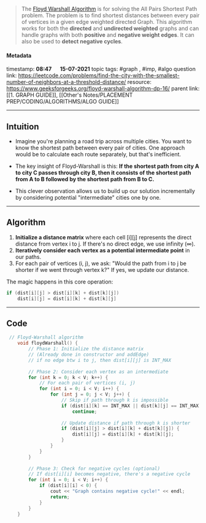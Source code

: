 
>The [Floyd Warshall Algorithm](http://en.wikipedia.org/wiki/Floyd%E2%80%93Warshall_algorithm) is for solving the All Pairs Shortest Path problem. The problem is to find shortest distances between every pair of vertices in a given edge weighted directed Graph. This algorithm works for both the **directed** and **undirected weighted** graphs and can handle graphs with both **positive** and **negative weight edges**.
>It can also be used to **detect negative cycles**.

#### Metadata

timestamp: **08:47**  &emsp;  **15-07-2021**
topic tags: #graph , #imp, #algo
question link: https://leetcode.com/problems/find-the-city-with-the-smallest-number-of-neighbors-at-a-threshold-distance/
resource: https://www.geeksforgeeks.org/floyd-warshall-algorithm-dp-16/
parent link: [[1. GRAPH GUIDE]], [[Other's Notes/PLACEMENT PREP/CODING/ALGORITHMS/ALGO GUIDE]]

---

## Intuition

- Imagine you're planning a road trip across multiple cities. You want to know the shortest path between every pair of cities. One approach would be to calculate each route separately, but that's inefficient.

- The key insight of Floyd-Warshall is this: **If the shortest path from city A to city C passes through city B, then it consists of the shortest path from A to B followed by the shortest path from B to C.**

- This clever observation allows us to build up our solution incrementally by considering potential "intermediate" cities one by one.

---

## Algorithm

1. **Initialize a distance matrix** where each cell [i][j] represents the direct distance from vertex i to j. If there's no direct edge, we use infinity (∞).
2. **Iteratively consider each vertex as a potential intermediate point** in our paths.
3. For each pair of vertices (i, j), we ask: "Would the path from i to j be shorter if we went through vertex k?" If yes, we update our distance.

The magic happens in this core operation:

``` cpp
if (dist[i][j] > dist[i][k] + dist[k][j])
    dist[i][j] = dist[i][k] + dist[k][j]
```

---

## Code

``` cpp
 // Floyd-Warshall algorithm
    void floydWarshall() {
        // Phase 1: Initialize the distance matrix
        // (Already done in constructor and addEdge)
        // if no edge btw i to j, then dist[i][j] is INT_MAX
        
        // Phase 2: Consider each vertex as an intermediate
        for (int k = 0; k < V; k++) {
            // For each pair of vertices (i, j)
            for (int i = 0; i < V; i++) {
                for (int j = 0; j < V; j++) {
                    // Skip if path through k is impossible
                    if (dist[i][k] == INT_MAX || dist[k][j] == INT_MAX)
                        continue;
                    
                    // Update distance if path through k is shorter
                    if (dist[i][j] > dist[i][k] + dist[k][j]) {
                        dist[i][j] = dist[i][k] + dist[k][j];
                    }
                }
            }
        }
        
        // Phase 3: Check for negative cycles (optional)
        // If dist[i][i] becomes negative, there's a negative cycle
        for (int i = 0; i < V; i++) {
            if (dist[i][i] < 0) {
                cout << "Graph contains negative cycle!" << endl;
                return;
            }
        }
    }
```
